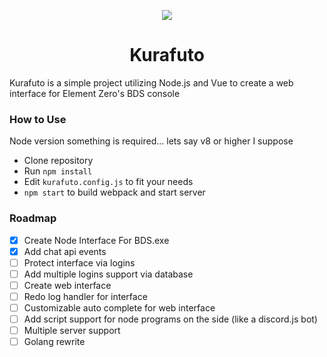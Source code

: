 <p align="center">
  <img src="https://animiru.dev/kurafuto.png"/>
  <h1 align="center">Kurafuto</h1>
  <p>Kurafuto is a simple project utilizing Node.js and Vue to create a web interface for Element Zero's BDS console</p>
</p>

### How to Use

Node version something is required... lets say v8 or higher I suppose
- Clone repository
- Run `npm install`
- Edit `kurafuto.config.js` to fit your needs
- `npm start` to build webpack and start server

### Roadmap
- [x] Create Node Interface For BDS.exe
- [x] Add chat api events
- [ ] Protect interface via logins
- [ ] Add multiple logins support via database
- [ ] Create web interface
- [ ] Redo log handler for interface
- [ ] Customizable auto complete for web interface
- [ ] Add script support for node programs on the side (like a discord.js bot)
- [ ] Multiple server support
- [ ] Golang rewrite
